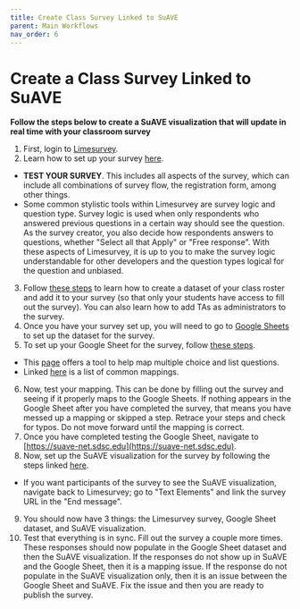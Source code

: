 ```yaml
---
title: Create Class Survey Linked to SuAVE
parent: Main Workflows
nav_order: 6
---
```


# Create a Class Survey Linked to SuAVE

**Follow the steps below to create a SuAVE visualization that will update in real time with your classroom survey**

1. First, login to [Limesurvey](https://limesurvey.sdsc.edu/limesurvey/index.php/admin/authentication/sa/login).
2. Learn how to set up your survey [here](https://suave-ucsd.github.io/SuAVE-Documentation/limesurvey_suave/limesurvey_setup.html).
  - **TEST YOUR SURVEY**. This includes all aspects of the survey, which can include all combinations of survey flow, the registration form, among other things.
  - Some common stylistic tools within Limesurvey are survey logic and question type. Survey logic is used when only respondents who answered previous questions in a certain way should see the question. As the survey creator, you also decide how respondents answers to questions, whether "Select all that Apply" or "Free response". With these aspects of Limesurvey, it is up to you to make the survey logic understandable for other developers and the question types logical for the question and unbiased.
3. Follow [these steps](https://suave-ucsd.github.io/SuAVE-Documentation/limesurvey_suave/Preparing%20a%20class%20roster%20for%20import%20in%20LimeSurvey.html) to learn how to create a dataset of your class roster and add it to your survey (so that only your students have access to fill out the survey). You can also learn how to add TAs as administrators to the survey.    
4. Once you have your survey set up, you will need to go to [Google Sheets](https://docs.google.com/spreadsheets) to set up the dataset for the survey.
5. To set up your Google Sheet for the survey, follow [these steps](https://suave-ucsd.github.io/SuAVE-Documentation/limesurvey_suave/google_sheets_setup.html).
  - This [page](https://suave-ucsd.github.io/SuAVE-Documentation/limesurvey_suave/multiple_response_formatting_tool.html) offers a tool to help map multiple choice and list questions.
  - Linked [here]() is a list of common mappings.
6. Now, test your mapping. This can be done by filling out the survey and seeing if it properly maps to the Google Sheets. If nothing appears in the Google Sheet after you have completed the survey, that means you have messed up a mapping or skipped a step. Retrace your steps and check for typos. Do not move forward until the mapping is correct.
7. Once you have completed testing the Google Sheet, navigate to [https://suave-net.sdsc.edu](https://suave-net.sdsc.edu).
8. Now, set up the SuAVE visualization for the survey by following the steps linked [here](https://suave-ucsd.github.io/SuAVE-Documentation/limesurvey_suave/suave_setup.html).
  - If you want participants of the survey to see the SuAVE visualization, navigate back to Limesurvey; go to "Text Elements" and link the survey URL in the "End message".
9. You should now have 3 things: the Limesurvey survey, Google Sheet dataset, and SuAVE visualization.
10. Test that everything is in sync. Fill out the survey a couple more times. These responses should now populate in the Google Sheet dataset and then the SuAVE visualization. If the responses do not show up in SuAVE and the Google Sheet, then it is a mapping issue. If the response do not populate in the SuAVE visualization only, then it is an issue between the Google Sheet and SuAVE. Fix the issue and then you are ready to publish the survey.

